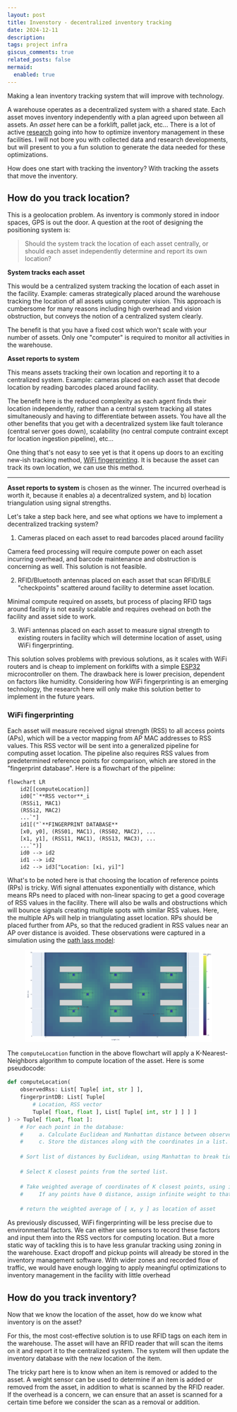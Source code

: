 ```yaml
---
layout: post
title: Invenstory - decentralized inventory tracking
date: 2024-12-11
description:
tags: project infra
giscus_comments: true
related_posts: false
mermaid:
  enabled: true
---
```


Making a lean inventory tracking system that will improve with technology.

A warehouse operates as a decentralized system with a shared state. Each asset moves inventory independently with a plan agreed upon between all assets. An _asset_ here can be a forklift, pallet jack, etc... There is a lot of active [research](https://uwaterloo.ca/analytics-optimization-lab/projects/adding-data-analytics-warehouse-logistics) going into how to optimize inventory management in these facilities. I will not bore you with collected data and research developments, but will present to you a fun solution to generate the data needed for these optimizations.

How does one start with tracking the inventory? With tracking the assets that move the inventory.

## How do you track location?

This is a geolocation problem. As inventory is commonly stored in indoor spaces, GPS is out the door. A question at the root of designing the positioning system is:

> Should the system track the location of each asset centrally, or should each asset independently determine and report its own location?

**System tracks each asset**

This would be a centralized system tracking the location of each asset in the facility. Example: cameras strategically placed around the warehouse tracking the location of all assets using computer vision. This approach is cumbersome for many reasons including high overhead and vision obstruction, but conveys the notion of a centralized system clearly.

The benefit is that you have a fixed cost which won't scale with your number of assets. Only one "computer" is required to monitor all activities in the warehouse.

**Asset reports to system**

This means assets tracking their own location and reporting it to a centralized system. Example: cameras placed on each asset that decode location by reading barcodes placed around facility.

The benefit here is the reduced complexity as each agent finds their location independently, rather than a central system tracking all states simultaneously and having to differentiate between assets. You have all the other benefits that you get with a decentralized system like fault tolerance (central server goes down), scalability (no central compute contraint except for location ingestion pipeline), etc...

One thing that's not easy to see yet is that it opens up doors to an exciting new-ish tracking method, [WiFi fingerprinting](https://en.wikipedia.org/wiki/Wi-Fi_positioning_system). It is because the asset can track its own location, we can use this method.

---

**Asset reports to system** is chosen as the winner. The incurred overhead is worth it, because it enables a) a decentralized system, and b) location triangulation using signal strengths.

Let's take a step back here, and see what options we have to implement a decentralized tracking system?

1.  Cameras placed on each asset to read barcodes placed around facility

Camera feed processing will require compute power on each asset incurring overhead, and barcode maintenance and obstruction is concerning as well. This solution is not feasible.

2. RFID/Bluetooth antennas placed on each asset that scan RFID/BLE "checkpoints" scattered around facility to determine asset location.

Minimal compute required on assets, but process of placing RFID tags around facility is not easily scalable and requires ovehead on both the facility and asset side to work.

3. WiFi antennas placed on each asset to measure signal strength to existing routers in facility which will determine location of asset, using WiFi fingerprinting.

This solution solves problems with previous solutions, as it scales with WiFi routers and is cheap to implement on forklifts with a simple [ESP32](https://en.wikipedia.org/wiki/ESP32) microcontroller on them. The drawback here is lower precision, dependent on factors like humidity. Considering how WiFi fingerprinting is an emerging technology, the research here will only make this solution better to implement in the future years.

### WiFi fingerprinting

Each asset will measure received signal strength (RSS) to all access points (APs), which will be a vector mapping from AP MAC addresses to RSS values. This RSS vector will be sent into a generalized pipeline for computing asset location. The pipeline also requires RSS values from predetermined reference points for comparison, which are stored in the "fingerprint database". Here is a flowchart of the pipeline:

```mermaid
flowchart LR
    id2[[computeLocation]]
    id0["`**RSS vector**_i
    (RSSi1, MAC1)
    (RSSi2, MAC2)
    ...`"]
    id1[("`**FINGERPRINT DATABASE**
    [x0, y0], (RSS01, MAC1), (RSS02, MAC2), ...
    [x1, y1], (RSS11, MAC1), (RSS13, MAC3), ...
    ...`")]
    id0 --> id2
    id1 --> id2
    id2 --> id3["Location: [xi, yi]"]
```

What's to be noted here is that choosing the location of reference points (RPs) is tricky. Wifi signal attenuates exponentially with distance, which means RPs need to placed with non-linear spacing to get a good coverage of RSS values in the facility. There will also be walls and obstructions which will bounce signals creating multiple spots with similar RSS values. Here, the multiple APs will help in triangulating asset location. RPs should be placed further from APs, so that the reduced gradient in RSS values near an AP over distance is avoided. These observations were captured in a simulation using the [path lass model](https://en.wikipedia.org/wiki/Path_loss):

<figure>
    <img src="/assets/img/wifi_fingerprinting.png"
         alt="WiFi fingerprinting simulation"
         width="500">
</figure>

The `computeLocation` function in the above flowchart will apply a K-Nearest-Neighbors algorithm to compute location of the asset. Here is some pseudocode:

```python
def computeLocation(
    observedRss: List[ Tuple[ int, str ] ],
    fingerprintDB: List[ Tuple[
        # Location, RSS vector
        Tuple[ float, float ], List[ Tuple[ int, str ] ] ] ]
) -> Tuple[ float, float ]:
    # For each point in the database:
    #     a. Calculate Euclidean and Manhattan distance between observed RSS values and db entry.
    #     c. Store the distances along with the coordinates in a list.

    # Sort list of distances by Euclidean, using Manhattan to break ties.

    # Select K closest points from the sorted list.

    # Take weighted average of coordinates of K closest points, using inverse of distance as weight
    #     If any points have 0 distance, assign infinite weight to that point

    # return the weighted average of [ x, y ] as location of asset
```

As previously discussed, WiFi fingerprinting will be less precise due to environmental factors. We can either use sensors to record these factors and input them into the RSS vectors for computing location. But a more static way of tackling this is to have less granular tracking using zoning in the warehouse. Exact dropoff and pickup points will already be stored in the inventory management software. With wider zones and recorded flow of traffic, we would have enough logging to apply meaningful optimizations to inventory management in the facility with little overhead

## How do you track inventory?

Now that we know the location of the asset, how do we know what inventory is on the asset?

For this, the most cost-effective solution is to use RFID tags on each item in the warehouse. The asset will have an RFID reader that will scan the items on it and report it to the centralized system. The system will then update the inventory database with the new location of the item.

The tricky part here is to know when an item is removed or added to the asset. A weight sensor can be used to determine if an item is added or removed from the asset, in addition to what is scanned by the RFID reader. If the overhead is a concern, we can ensure that an asset is scanned for a certain time before we consider the scan as a removal or addition.

